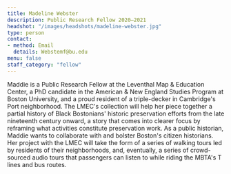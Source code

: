 ```yaml
---
title: Madeline Webster
description: Public Research Fellow 2020–2021
headshot: "/images/headshots/madeline-webster.jpg"
type: person
contact:
- method: Email
  details: Webstemf@bu.edu 
menu: false
staff_category: "fellow"
---
```

Maddie is a Public Research Fellow at the Leventhal Map & Education Center, a PhD candidate in the American & New England Studies Program at Boston University, and a proud resident of a triple-decker in Cambridge's Port neighborhood. The LMEC's collection will help her piece together a partial history of Black Bostonians' historic preservation efforts from the late nineteenth century onward, a story that comes into clearer focus by reframing what activities constitute preservation work. As a public historian, Maddie wants to collaborate with and bolster Boston's citizen historians. Her project with the LMEC will take the form of a series of walking tours led by residents of their neighborhoods, and, eventually, a series of crowd-sourced audio tours that passengers can listen to while riding the MBTA's T lines and bus routes.
